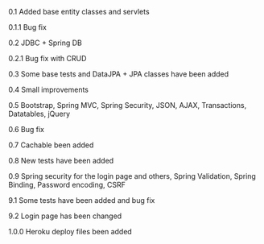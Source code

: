 0.1
Added base entity classes and servlets

0.1.1
Bug fix

0.2
JDBC + Spring DB

0.2.1
Bug fix with CRUD

0.3
Some base tests and DataJPA + JPA classes have been added

0.4
Small improvements

0.5
Bootstrap, Spring MVC, Spring Security, JSON, AJAX, Transactions, Datatables, jQuery

0.6 
Bug fix

0.7
Cachable been added

0.8
New tests have been added

0.9
Spring security for the login page and others, Spring Validation, Spring Binding, Password encoding, CSRF

9.1
Some tests have been added and bug fix

9.2
Login page has been changed

1.0.0
Heroku deploy files been added
